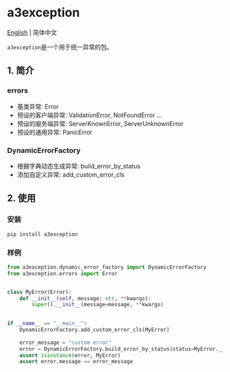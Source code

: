 # a3exception

[English](README.md) | 简体中文

`a3exception`是一个用于统一异常的包。

## 1. 简介

### errors

* 基类异常: Error
* 预设的客户端异常: ValidationError, NotFoundError ...
* 预设的服务端异常: ServerKnownError, ServerUnknownError
* 预设的通用异常: PanicError

### DynamicErrorFactory

* 根据字典动态生成异常: build_error_by_status
* 添加自定义异常: add_custom_error_cls

## 2. 使用

### 安装

```shell
pip install a3exception

```

### 样例

```python
from a3exception.dynamic_error_factory import DynamicErrorFactory
from a3exception.errors import Error


class MyError(Error):
    def __init__(self, message: str, **kwargs):
        super().__init__(message=message, **kwargs)

        
if __name__ == "__main__":
    DynamicErrorFactory.add_custom_error_cls(MyError)
    
    error_message = "custom error"
    error = DynamicErrorFactory.build_error_by_status(status=MyError.__name__, message=error_message)
    assert isinstance(error, MyError)
    assert error.message == error_message

```
